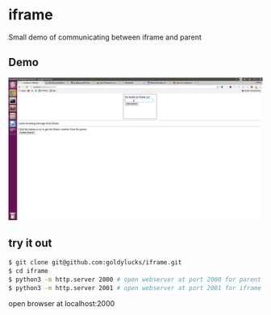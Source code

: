 # iframe
Small demo of communicating between iframe and parent

## Demo
![](demo.gif)

## try it out
```bash
$ git clone git@github.com:goldylucks/iframe.git
$ cd iframe
$ python3 -m http.server 2000 # open webserver at port 2000 for parent
$ python3 -m http.server 2001 # open webserver at port 2001 for iframe child
```
open browser at localhost:2000